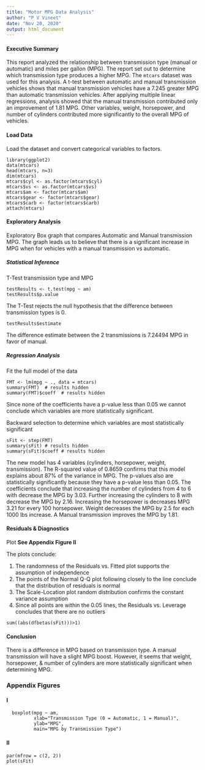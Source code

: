 ```yaml
---
title: "Motor MPG Data Analysis"
author: "P V Vineet"
date: "Nov 20, 2020"
output: html_document
---
```


#### Executive Summary
This report analyzed the relationship between transmission type (manual or 
automatic) and miles per gallon (MPG). The report set out to determine which 
transmission type produces a higher MPG. The `mtcars` dataset was used for this
analysis. A t-test between automatic and manual transmission vehicles shows that
manual transmission vehicles have a 7.245 greater MPG than automatic 
transmission vehicles. After applying multiple linear regressions, analysis 
showed that the manual transmission contributed only an improvement of 1.81 MPG.
Other variables, weight, horsepower, and number of 
cylinders contributed more significantly to the overall MPG of vehicles.

#### Load Data
Load the dataset and convert categorical variables to factors.
```{r results='hide', message=FALSE}
library(ggplot2)
data(mtcars)
head(mtcars, n=3)
dim(mtcars)
mtcars$cyl <- as.factor(mtcars$cyl)
mtcars$vs <- as.factor(mtcars$vs)
mtcars$am <- factor(mtcars$am)
mtcars$gear <- factor(mtcars$gear)
mtcars$carb <- factor(mtcars$carb)
attach(mtcars)
```

#### Exploratory Analysis
 Exploratory Box graph that compares Automatic and Manual 
transmission MPG. The graph leads us to believe that there is a significant 
increase in MPG when for vehicles with a manual transmission vs automatic.

##### Statistical Inference
T-Test transmission type and MPG
```{r}
testResults <- t.test(mpg ~ am)
testResults$p.value
```
The T-Test rejects the null hypothesis that the difference between transmission
types is 0.  
```{r}
testResults$estimate
```
The difference estimate between the 2 transmissions is 7.24494 MPG in favor of 
manual.

##### Regression Analysis
Fit the full model of the data
```{r results='hide'}
FMT <- lm(mpg ~ ., data = mtcars)
summary(FMT)  # results hidden
summary(FMT)$coeff  # results hidden
```
Since none of the coefficients have a p-value less than 0.05 we cannot conclude
which variables are more statistically significant. 

Backward selection to determine which variables are most statistically 
significant
```{r results='hide'}
sFit <- step(FMT)
summary(sFit) # results hidden
summary(sFit)$coeff # results hidden
```

The new model has 4 variables (cylinders, horsepower, weight, transmission). The
R-squared value of 0.8659 confirms that this model explains about 87% of the 
variance in MPG. The p-values also are statistically significantly because they
have a p-value less than 0.05. The coefficients conclude that increasing the 
number of cylinders from 4 to 6 with decrease the MPG by 3.03.  Further 
increasing the cylinders to 8 with decrease the MPG by 2.16.  Increasing the 
horsepower is decreases MPG 3.21 for every 100 horsepower.  Weight decreases the
MPG by 2.5 for each 1000 lbs increase. A Manual transmission improves the MPG by
1.81.

#### Residuals & Diagnostics
Plot
**See Appendix Figure II**

The plots conclude:

1. The randomness of the Residuals vs. Fitted plot supports the assumption of
independence
2. The points of the Normal Q-Q plot following closely to the line conclude that
the distribution of residuals is normal
3. The Scale-Location plot random distribution confirms the constant variance 
assumption
4. Since all points are within the 0.05 lines, the Residuals vs. Leverage 
concludes that there are no outliers
```{r}
sum((abs(dfbetas(sFit)))>1)
```

#### Conclusion
There is a difference in MPG based on transmission type. A manual transmission
will have a slight MPG boost. However, it seems that weight, horsepower, & 
number of cylinders are more statistically significant when determining MPG.

### Appendix Figures

#### I
```{r echo=FALSE}
  boxplot(mpg ~ am, 
          xlab="Transmission Type (0 = Automatic, 1 = Manual)", 
          ylab="MPG",
          main="MPG by Transmission Type")
```

#### II
```{r echo=FALSE}
par(mfrow = c(2, 2))
plot(sFit)
```
